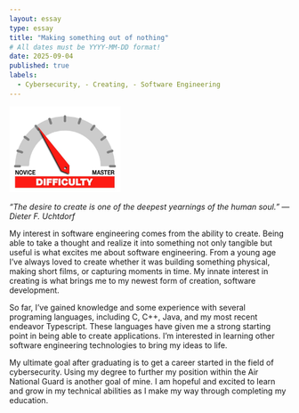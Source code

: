 ```yaml
---
layout: essay
type: essay
title: "Making something out of nothing"
# All dates must be YYYY-MM-DD format!
date: 2025-09-04
published: true
labels:
  - Cybersecurity, - Creating, - Software Engineering
---
```


<img width="200px" class="rounded float-start pe-4" src="../img/difficulty/degree_difficulty.jpg">

*“The desire to create is one of the deepest yearnings of the human soul.” — Dieter F. Uchtdorf*

My interest in software engineering comes from the ability to create. Being able to take a thought and realize it into something not only tangible but useful is what excites me about software engineering. From a young age I’ve always loved to create whether it was building something physical, making short films, or capturing moments in time. My innate interest in creating is what brings me to my newest form of creation, software development.

So far, I’ve gained knowledge and some experience with several programing languages, including C, C++, Java, and my most recent endeavor Typescript. These languages have given me a strong starting point in being able to create applications. I’m interested in learning other software engineering technologies to bring my ideas to life.

My ultimate goal after graduating is to get a career started in the field of cybersecurity. Using my degree to further my position within the Air National Guard is another goal of mine. I am hopeful and excited to learn and grow in my technical abilities as I make my way through completing my education. 


